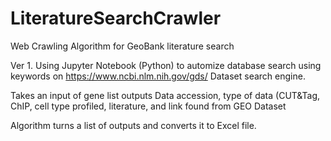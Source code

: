# LiteratureSearchCrawler
Web Crawling Algorithm for GeoBank literature search 

Ver 1.
Using Jupyter Notebook (Python) to automize database search using keywords on https://www.ncbi.nlm.nih.gov/gds/ 
Dataset search engine. 

Takes an input of gene list 
outputs Data accession, type of data (CUT&Tag, ChIP, cell type profiled, literature, and link found from GEO Dataset

Algorithm turns a list of outputs and converts it to Excel file. 


